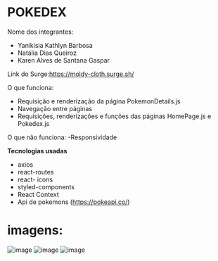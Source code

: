 # POKEDEX

Nome dos integrantes: 
- Yanikisia Kathlyn Barbosa
- Natália Dias Queiroz
- Karen Alves de Santana Gaspar

Link do Surge:https://moldy-cloth.surge.sh/

O que funciona:
- Requisição e renderização da página PokemonDetails.js
- Navegação entre páginas
- Requisições, renderizações e funções das páginas HomePage.js e Pokedex.js

O que não funciona: 
-Responsividade

**Tecnologias usadas**
- axios
- react-routes
- react- icons
- styled-components
- React Context 
- Api de pokemons (https://pokeapi.co/)

# imagens:
![image](https://cdn.discordapp.com/attachments/552365579638538241/930064861839384598/Captura_de_Tela_33.png)
![image](https://cdn.discordapp.com/attachments/552365579638538241/930064862065852426/Captura_de_Tela_31.png)
![image](https://cdn.discordapp.com/attachments/552365579638538241/930064862254604318/Captura_de_Tela_34.png)

